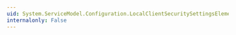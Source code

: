 ```yaml
---
uid: System.ServiceModel.Configuration.LocalClientSecuritySettingsElement
internalonly: False
---
```


